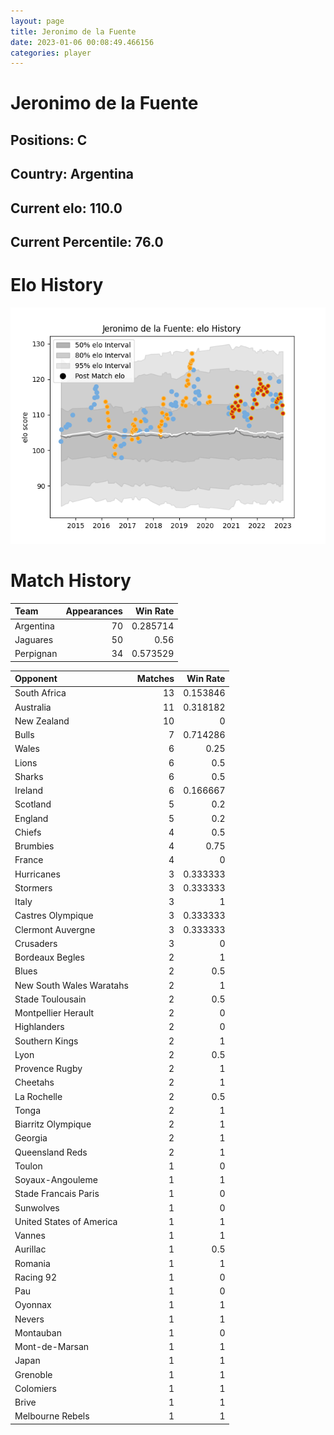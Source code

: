 ```yaml
---  
layout: page  
title: Jeronimo de la Fuente  
date: 2023-01-06 00:08:49.466156  
categories: player  
---
```

# Jeronimo de la Fuente

## Positions: C

## Country: Argentina

## Current elo: 110.0

## Current Percentile: 76.0

# Elo History


![elo history](history_JeronimodelaFuente.png)
# Match History


| Team      |   Appearances |   Win Rate |
|:----------|--------------:|-----------:|
| Argentina |            70 |   0.285714 |
| Jaguares  |            50 |   0.56     |
| Perpignan |            34 |   0.573529 |

| Opponent                 |   Matches |   Win Rate |
|:-------------------------|----------:|-----------:|
| South Africa             |        13 |   0.153846 |
| Australia                |        11 |   0.318182 |
| New Zealand              |        10 |   0        |
| Bulls                    |         7 |   0.714286 |
| Wales                    |         6 |   0.25     |
| Lions                    |         6 |   0.5      |
| Sharks                   |         6 |   0.5      |
| Ireland                  |         6 |   0.166667 |
| Scotland                 |         5 |   0.2      |
| England                  |         5 |   0.2      |
| Chiefs                   |         4 |   0.5      |
| Brumbies                 |         4 |   0.75     |
| France                   |         4 |   0        |
| Hurricanes               |         3 |   0.333333 |
| Stormers                 |         3 |   0.333333 |
| Italy                    |         3 |   1        |
| Castres Olympique        |         3 |   0.333333 |
| Clermont Auvergne        |         3 |   0.333333 |
| Crusaders                |         3 |   0        |
| Bordeaux Begles          |         2 |   1        |
| Blues                    |         2 |   0.5      |
| New South Wales Waratahs |         2 |   1        |
| Stade Toulousain         |         2 |   0.5      |
| Montpellier Herault      |         2 |   0        |
| Highlanders              |         2 |   0        |
| Southern Kings           |         2 |   1        |
| Lyon                     |         2 |   0.5      |
| Provence Rugby           |         2 |   1        |
| Cheetahs                 |         2 |   1        |
| La Rochelle              |         2 |   0.5      |
| Tonga                    |         2 |   1        |
| Biarritz Olympique       |         2 |   1        |
| Georgia                  |         2 |   1        |
| Queensland Reds          |         2 |   1        |
| Toulon                   |         1 |   0        |
| Soyaux-Angouleme         |         1 |   1        |
| Stade Francais Paris     |         1 |   0        |
| Sunwolves                |         1 |   0        |
| United States of America |         1 |   1        |
| Vannes                   |         1 |   1        |
| Aurillac                 |         1 |   0.5      |
| Romania                  |         1 |   1        |
| Racing 92                |         1 |   0        |
| Pau                      |         1 |   0        |
| Oyonnax                  |         1 |   1        |
| Nevers                   |         1 |   1        |
| Montauban                |         1 |   0        |
| Mont-de-Marsan           |         1 |   1        |
| Japan                    |         1 |   1        |
| Grenoble                 |         1 |   1        |
| Colomiers                |         1 |   1        |
| Brive                    |         1 |   1        |
| Melbourne Rebels         |         1 |   1        |